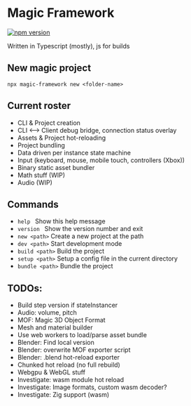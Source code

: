 # Magic Framework
<a href="https://www.npmjs.com/package/magic-framework">
  <img src="https://img.shields.io/npm/v/magic-framework.svg" alt="npm version">
</a>

Written in Typescript (mostly), js for builds

## New magic project
```npx magic-framework new <folder-name>```

## Current roster
- CLI & Project creation
- CLI <--> Client debug bridge, connection status overlay
- Assets & Project hot-reloading
- Project bundling
- Data driven per instance state machine
- Input (keyboard, mouse, mobile touch, controllers (Xbox))
- Binary static asset bundler
- Math stuff (WIP)
- Audio (WIP)

## Commands
- `help `             Show this help message
- `version `          Show the version number and exit
- `new <path>`        Create a new project at the path
- `dev <path>`        Start development mode
- `build <path>`      Build the project
- `setup <path>`      Setup a config file in the current directory
- `bundle <path>`     Bundle the project

## TODOs:
- Build step version if stateInstancer
- Audio: volume, pitch
- MOF: Magic 3D Object Format
- Mesh and material builder
- Use web workers to load/parse asset bundle
- Blender: Find local version
- Blender: overwrite MOF exporter script
- Blender: .blend hot-reload exporter
- Chunked hot reload (no full rebuild)
- Webgpu & WebGL stuff
- Investigate: wasm module hot reload
- Investigate: Image formats, custom wasm decoder? 
- Investigate: Zig support (wasm)